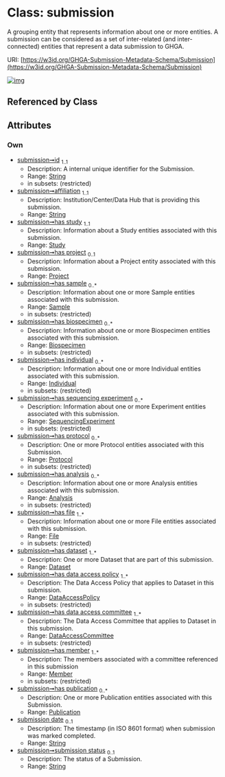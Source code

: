 
# Class: submission


A grouping entity that represents information about one or more entities. A submission can be considered as a set of inter-related (and inter-connected) entities that represent a data submission to GHGA.

URI: [https://w3id.org/GHGA-Submission-Metadata-Schema/Submission](https://w3id.org/GHGA-Submission-Metadata-Schema/Submission)


[![img](https://yuml.me/diagram/nofunky;dir:TB/class/[Publication]<has%20publication%200..*-++[Submission&#124;id:string;affiliation:string;submission_date:string%20%3F;submission_status:string%20%3F],[Member]<has%20member%201..*-++[Submission],[DataAccessCommittee]<has%20data%20access%20committee%201..*-++[Submission],[DataAccessPolicy]<has%20data%20access%20policy%201..*-++[Submission],[Dataset]<has%20dataset%201..*-++[Submission],[File]<has%20file%201..*-++[Submission],[Analysis]<has%20analysis%200..*-++[Submission],[Protocol]<has%20protocol%200..*-++[Submission],[SequencingExperiment]<has%20sequencing%20experiment%200..*-++[Submission],[Individual]<has%20individual%200..*-++[Submission],[Biospecimen]<has%20biospecimen%200..*-++[Submission],[Sample]<has%20sample%200..*-++[Submission],[Project]<has%20project%200..1-++[Submission],[Study]<has%20study%201..1-++[Submission],[Study],[SequencingExperiment],[Sample],[Publication],[Protocol],[Project],[Member],[Individual],[File],[Dataset],[DataAccessPolicy],[DataAccessCommittee],[Biospecimen],[Analysis])](https://yuml.me/diagram/nofunky;dir:TB/class/[Publication]<has%20publication%200..*-++[Submission&#124;id:string;affiliation:string;submission_date:string%20%3F;submission_status:string%20%3F],[Member]<has%20member%201..*-++[Submission],[DataAccessCommittee]<has%20data%20access%20committee%201..*-++[Submission],[DataAccessPolicy]<has%20data%20access%20policy%201..*-++[Submission],[Dataset]<has%20dataset%201..*-++[Submission],[File]<has%20file%201..*-++[Submission],[Analysis]<has%20analysis%200..*-++[Submission],[Protocol]<has%20protocol%200..*-++[Submission],[SequencingExperiment]<has%20sequencing%20experiment%200..*-++[Submission],[Individual]<has%20individual%200..*-++[Submission],[Biospecimen]<has%20biospecimen%200..*-++[Submission],[Sample]<has%20sample%200..*-++[Submission],[Project]<has%20project%200..1-++[Submission],[Study]<has%20study%201..1-++[Submission],[Study],[SequencingExperiment],[Sample],[Publication],[Protocol],[Project],[Member],[Individual],[File],[Dataset],[DataAccessPolicy],[DataAccessCommittee],[Biospecimen],[Analysis])

## Referenced by Class


## Attributes


### Own

 * [submission➞id](submission_id.md)  <sub>1..1</sub>
     * Description: A internal unique identifier for the Submission.
     * Range: [String](types/String.md)
     * in subsets: (restricted)
 * [submission➞affiliation](submission_affiliation.md)  <sub>1..1</sub>
     * Description: Institution/Center/Data Hub that is providing this submission.
     * Range: [String](types/String.md)
 * [submission➞has study](submission_has_study.md)  <sub>1..1</sub>
     * Description: Information about a Study entities associated with this submission.
     * Range: [Study](Study.md)
 * [submission➞has project](submission_has_project.md)  <sub>0..1</sub>
     * Description: Information about a Project entity associated with this submission.
     * Range: [Project](Project.md)
 * [submission➞has sample](submission_has_sample.md)  <sub>0..\*</sub>
     * Description: Information about one or more Sample entities associated with this submission.
     * Range: [Sample](Sample.md)
     * in subsets: (restricted)
 * [submission➞has biospecimen](submission_has_biospecimen.md)  <sub>0..\*</sub>
     * Description: Information about one or more Biospecimen entities associated with this submission.
     * Range: [Biospecimen](Biospecimen.md)
     * in subsets: (restricted)
 * [submission➞has individual](submission_has_individual.md)  <sub>0..\*</sub>
     * Description: Information about one or more Individual entities associated with this submission.
     * Range: [Individual](Individual.md)
     * in subsets: (restricted)
 * [submission➞has sequencing experiment](submission_has_sequencing_experiment.md)  <sub>0..\*</sub>
     * Description: Information about one or more Experiment entities associated with this submission.
     * Range: [SequencingExperiment](SequencingExperiment.md)
     * in subsets: (restricted)
 * [submission➞has protocol](submission_has_protocol.md)  <sub>0..\*</sub>
     * Description: One or more Protocol entities associated with this Submission.
     * Range: [Protocol](Protocol.md)
     * in subsets: (restricted)
 * [submission➞has analysis](submission_has_analysis.md)  <sub>0..\*</sub>
     * Description: Information about one or more Analysis entities associated with this submission.
     * Range: [Analysis](Analysis.md)
     * in subsets: (restricted)
 * [submission➞has file](submission_has_file.md)  <sub>1..\*</sub>
     * Description: Information about one or more File entities associated with this submission.
     * Range: [File](File.md)
     * in subsets: (restricted)
 * [submission➞has dataset](submission_has_dataset.md)  <sub>1..\*</sub>
     * Description: One or more Dataset that are part of this submission.
     * Range: [Dataset](Dataset.md)
 * [submission➞has data access policy](submission_has_data_access_policy.md)  <sub>1..\*</sub>
     * Description: The Data Access Policy that applies to Dataset in this submission.
     * Range: [DataAccessPolicy](DataAccessPolicy.md)
     * in subsets: (restricted)
 * [submission➞has data access committee](submission_has_data_access_committee.md)  <sub>1..\*</sub>
     * Description: The Data Access Committee that applies to Dataset in this submission.
     * Range: [DataAccessCommittee](DataAccessCommittee.md)
     * in subsets: (restricted)
 * [submission➞has member](submission_has_member.md)  <sub>1..\*</sub>
     * Description: The members associated with a committee referenced in this submission
     * Range: [Member](Member.md)
     * in subsets: (restricted)
 * [submission➞has publication](submission_has_publication.md)  <sub>0..\*</sub>
     * Description: One or more Publication entities associated with this Submission.
     * Range: [Publication](Publication.md)
 * [submission date](submission_date.md)  <sub>0..1</sub>
     * Description: The timestamp (in ISO 8601 format) when submission was marked completed.
     * Range: [String](types/String.md)
 * [submission➞submission status](submission_submission_status.md)  <sub>0..1</sub>
     * Description: The status of a Submission.
     * Range: [String](types/String.md)

